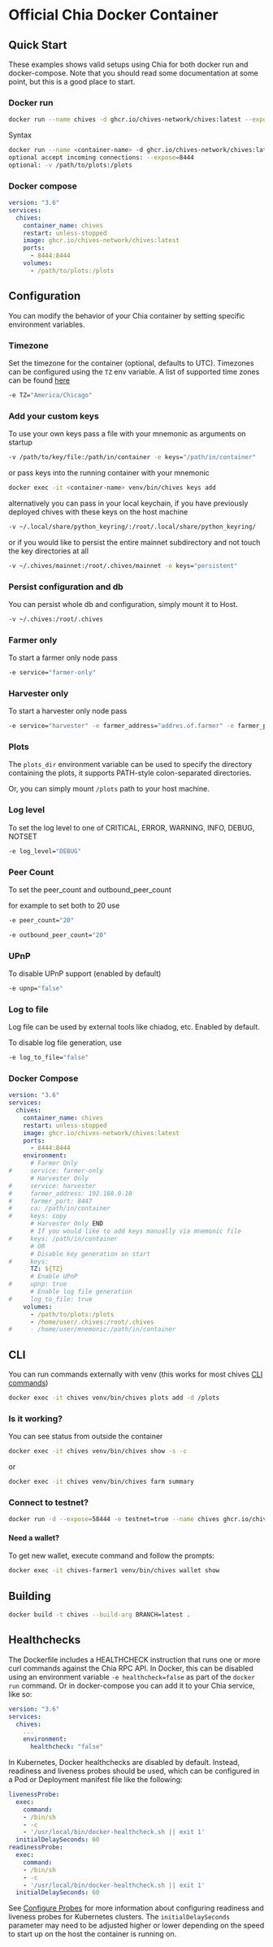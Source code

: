 # Official Chia Docker Container

## Quick Start

These examples shows valid setups using Chia for both docker run and docker-compose. Note that you should read some documentation at some point, but this is a good place to start.

### Docker run

```bash
docker run --name chives -d ghcr.io/chives-network/chives:latest --expose=8444 -v /path/to/plots:/plots
```
Syntax
```bash
docker run --name <container-name> -d ghcr.io/chives-network/chives:latest
optional accept incoming connections: --expose=8444
optional: -v /path/to/plots:/plots
```

### Docker compose

```yaml
version: "3.6"
services:
  chives:
    container_name: chives
    restart: unless-stopped
    image: ghcr.io/chives-network/chives:latest
    ports:
      - 8444:8444
    volumes:
      - /path/to/plots:/plots
```

## Configuration

You can modify the behavior of your Chia container by setting specific environment variables.

### Timezone

Set the timezone for the container (optional, defaults to UTC).
Timezones can be configured using the `TZ` env variable. A list of supported time zones can be found [here](http://manpages.ubuntu.com/manpages/focal/man3/DateTime::TimeZone::Catalog.3pm.html)
```bash
-e TZ="America/Chicago"
```

### Add your custom keys

To use your own keys pass a file with your mnemonic as arguments on startup
```bash
-v /path/to/key/file:/path/in/container -e keys="/path/in/container"
```
or pass keys into the running container with your mnemonic
```bash
docker exec -it <container-name> venv/bin/chives keys add
```
alternatively you can pass in your local keychain, if you have previously deployed chives with these keys on the host machine
```bash
-v ~/.local/share/python_keyring/:/root/.local/share/python_keyring/
```
or if you would like to persist the entire mainnet subdirectory and not touch the key directories at all
```bash
-v ~/.chives/mainnet:/root/.chives/mainnet -e keys="persistent"
```


### Persist configuration and db

You can persist whole db and configuration, simply mount it to Host.
```bash
-v ~/.chives:/root/.chives
```

### Farmer only

To start a farmer only node pass
```bash
-e service="farmer-only"
```

### Harvester only

To start a harvester only node pass
```bash
-e service="harvester" -e farmer_address="addres.of.farmer" -e farmer_port="portnumber" -v /path/to/ssl/ca:/path/in/container -e ca="/path/in/container" -e keys="copy"
```

### Plots

The `plots_dir` environment variable can be used to specify the directory containing the plots, it supports PATH-style colon-separated directories.

Or, you can simply mount `/plots` path to your host machine.

### Log level
To set the log level to one of CRITICAL, ERROR, WARNING, INFO, DEBUG, NOTSET
```bash
-e log_level="DEBUG"
```

### Peer Count
To set the peer_count and outbound_peer_count

for example to set both to 20 use
```bash
-e peer_count="20"
```

```bash
-e outbound_peer_count="20"
```

### UPnP
To disable UPnP support (enabled by default)
```bash
-e upnp="false"
```

### Log to file
Log file can be used by external tools like chiadog, etc. Enabled by default.

To disable log file generation, use
```bash
-e log_to_file="false"
```

### Docker Compose

```yaml
version: "3.6"
services:
  chives:
    container_name: chives
    restart: unless-stopped
    image: ghcr.io/chives-network/chives:latest
    ports:
      - 8444:8444
    environment:
      # Farmer Only
#     service: farmer-only
      # Harvester Only
#     service: harvester
#     farmer_address: 192.168.0.10
#     farmer_port: 8447
#     ca: /path/in/container
#     keys: copy
      # Harvester Only END
      # If you would like to add keys manually via mnemonic file
#     keys: /path/in/container
      # OR
      # Disable key generation on start
#     keys: 
      TZ: ${TZ}
      # Enable UPnP
#     upnp: true
      # Enable log file generation
#     log_to_file: true
    volumes:
      - /path/to/plots:/plots
      - /home/user/.chives:/root/.chives
#     - /home/user/mnemonic:/path/in/container
```

## CLI

You can run commands externally with venv (this works for most chives [CLI commands](https://github.com/Chia-Network/chives-blockchain/wiki/CLI-Commands-Reference))
```bash
docker exec -it chives venv/bin/chives plots add -d /plots
```

### Is it working?

You can see status from outside the container
```bash
docker exec -it chives venv/bin/chives show -s -c
```
or
```bash
docker exec -it chives venv/bin/chives farm summary
```

### Connect to testnet?

```bash
docker run -d --expose=58444 -e testnet=true --name chives ghcr.io/chives-network/chives:latest
```

#### Need a wallet?

To get new wallet, execute command and follow the prompts:

```bash
docker exec -it chives-farmer1 venv/bin/chives wallet show
```

## Building

```bash
docker build -t chives --build-arg BRANCH=latest .
```

## Healthchecks

The Dockerfile includes a HEALTHCHECK instruction that runs one or more curl commands against the Chia RPC API. In Docker, this can be disabled using an environment variable `-e healthcheck=false` as part of the `docker run` command. Or in docker-compose you can add it to your Chia service, like so:

```yaml
version: "3.6"
services:
  chives:
    ...
    environment:
      healthcheck: "false"
```

In Kubernetes, Docker healthchecks are disabled by default. Instead, readiness and liveness probes should be used, which can be configured in a Pod or Deployment manifest file like the following:

```yaml
livenessProbe:
  exec:
    command:
    - /bin/sh
    - -c
    - '/usr/local/bin/docker-healthcheck.sh || exit 1'
  initialDelaySeconds: 60
readinessProbe:
  exec:
    command:
    - /bin/sh
    - -c
    - '/usr/local/bin/docker-healthcheck.sh || exit 1'
  initialDelaySeconds: 60
```

See [Configure Probes](https://kubernetes.io/docs/tasks/configure-pod-container/configure-liveness-readiness-startup-probes/#configure-probes) for more information about configuring readiness and liveness probes for Kubernetes clusters. The `initialDelaySeconds` parameter may need to be adjusted higher or lower depending on the speed to start up on the host the container is running on.
